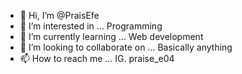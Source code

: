 - 👋 Hi, I’m @PraisEfe
- 👀 I’m interested in ... Programming
- 🌱 I’m currently learning ... Web development
- 💞️ I’m looking to collaborate on ... Basically anything
- 📫 How to reach me ... IG. praise_e04

<!---
PraisEfe/PraisEfe is a ✨ special ✨ repository because its `README.md` (this file) appears on your GitHub profile.
You can click the Preview link to take a look at your changes.
--->
